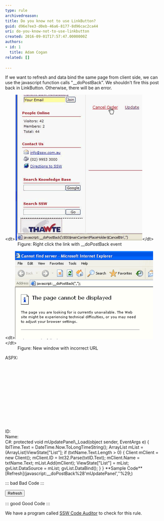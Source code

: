 ```yaml
---
type: rule
archivedreason: 
title: Do you know not to use LinkButton?
guid: d96e7ee3-d0eb-46a6-8177-8d96cac2ca44
uri: do-you-know-not-to-use-linkbutton
created: 2016-09-01T17:57:47.0000000Z
authors:
- id: 1
  title: Adam Cogan
related: []

---
```


If we want to refresh and data bind the same page from client side, we can use the javascript function calls "\_\_doPostBack". We shouldn't fire this post back in LinkButton. Otherwise, there will be an error.

<!--endintro-->
<dl class="image">&lt;dt&gt;<img src="RightClickLink.gif" alt="RightClickLink.gif">&lt;/dt&gt;<dd>Figure: Right click the link with __doPostBack event  
</dd></dl><dl class="image">&lt;dt&gt;<img src="PostBack.gif" alt="PostBack.gif">&lt;/dt&gt;<dd>Figure: New window with incorrect URL</dd></dl>
ASPX:
<asp:panel runat="server" id="mUpdatePanel" onload="mUpdatePanel_Load"><br> <asp:label runat="server" id="lblTime"></asp:label><br> <br><br> <asp:gridview id="gvList" runat="server" autogeneratecolumns="false"><br> <columns><br> <asp:boundfield datafield="ID" headertext="ID"></asp:boundfield><br> </columns><br> <columns><br> <asp:boundfield datafield="Name" headertext="Name"></asp:boundfield><br> </columns><br> </asp:gridview><br> <br><br> ID:<asp:textbox id="txtID" runat="server"></asp:textbox><br> Name:<asp:textbox id="txtName" runat="server"></asp:textbox><br></asp:panel>
C#:
protected void mUpdatePanel\_Load(object sender, EventArgs e)
{
 lblTime.Text = DateTime.Now.ToLongTimeString();
 ArrayList mList = (ArrayList)ViewState["List"];
 if (txtName.Text.Length > 0)
 {
 Client mClient = new Client();
 mClient.ID = Int32.Parse(txtID.Text);
 mClient.Name = txtName.Text;
 mList.Add(mClient);
 ViewState["List"] = mList;
 gvList.DataSource = mList;
 gvList.DataBind();
 }
}
 **Sample Code** 
[Refresh](javascript:__doPostBack%28'mUpdatePanel',''%29;)


::: bad
Bad Code
:::


<input type="button" onclick="javascript:__doPostBack('mUpdatePanel','');" value="Refresh">


::: good
Good Code
:::


We have a program called [SSW Code Auditor](https://www.ssw.com.au/ssw/CodeAuditor/) to check for this rule.
